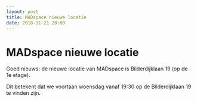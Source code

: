 ```yaml
---
layout: post
title: MADspace nieuwe locatie
date: 2018-11-21 20:00
---
```


# MADspace nieuwe locatie

Goed nieuws: de nieuwe locatie van MADspace is Bilderdijklaan 19 (op de 1e etage). 

Dit betekent dat we voortaan woensdag vanaf 19:30 op de Bilderdijklaan 19 te vinden zijn.

